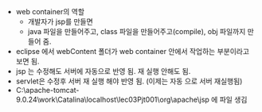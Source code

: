 - web container의 역할
  - 개발자가 jsp를 만들면
  - java 파일을 만들어주고, class 파일을 만들어주고(compile), obj 파일까지 만들어 줌.
- eclipse 에서 webContent 폴더가 web container 안에서 작업하는 부분이라고 보면 됨.
- jsp 는 수정해도 서버에 자동으로 반영 됨. 재 실행 안해도 됨.
- servlet은 수정후 서버 재 실행 해야 반영 됨. (이제는 자동 으로 서버 재실행됨)
- C:\apache-tomcat-9.0.24\work\Catalina\localhost\lec03Pjt001\org\apache\jsp 에 파일 생김
